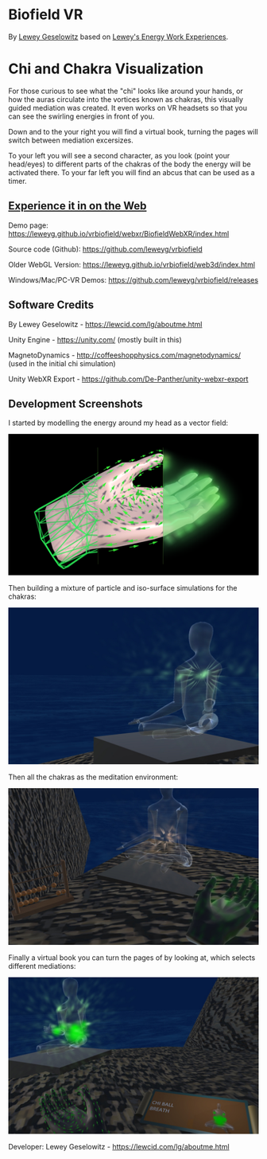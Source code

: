 # Biofield VR

By [Lewey Geselowitz](https://lewcid.com/lg/aboutme.html) based on [Lewey's Energy Work Experiences](https://lewcid.com/lg/articles/leweys_energy_work.html).


# Chi and Chakra Visualization 

For those curious to see what the "chi" looks like around your hands, or how the auras circulate into the vortices known as chakras, this visually guided mediation was created. It even works on VR headsets so that you can see the swirling energies in front of you. 


Down and to the your right you will find a virtual book, turning the pages will switch between mediation excersizes. 

To your left you will see a second character, as you look (point your head/eyes) to different parts of the chakras of the body the energy will be activated there. To your far left you will find an abcus that can be used as a timer.


## [Experience it in on the Web](https://leweyg.github.io/vrbiofield/webxr/BiofieldWebXR/index.html)

Demo page: https://leweyg.github.io/vrbiofield/webxr/BiofieldWebXR/index.html 

Source code (Github): https://github.com/leweyg/vrbiofield 

Older WebGL Version: https://leweyg.github.io/vrbiofield/web3d/index.html

Windows/Mac/PC-VR Demos: https://github.com/leweyg/vrbiofield/releases

## Software Credits

By Lewey Geselowitz - https://lewcid.com/lg/aboutme.html

Unity Engine - https://unity.com/ (mostly built in this)

MagnetoDynamics - http://coffeeshopphysics.com/magnetodynamics/ (used in the initial chi simulation)

Unity WebXR Export - https://github.com/De-Panther/unity-webxr-export

## Development Screenshots

I started by modelling the energy around my head as a vector field:

![Initial Hand Chi Model](docs/articles/images/HandEnergy_progress_7.png)

Then building a mixture of particle and iso-surface simulations for the chakras:

![VR Experience](docs/articles/images/ChakraFieldEarly_Heart.jpg)

Then all the chakras as the meditation environment:

![VR Experience](docs/articles/images/early_prana_model/VRTimerAndGuide.jpg)

Finally a virtual book you can turn the pages of by looking at, which selects different mediations:

![VR Experience](docs/articles/images/early_prana_model/ChiBallBreath.jpg)


Developer:
Lewey Geselowitz - https://lewcid.com/lg/aboutme.html

